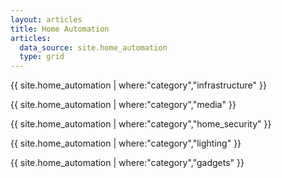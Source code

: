 ```yaml
---
layout: articles
title: Home Automation
articles:
  data_source: site.home_automation
  type: grid
---
```




{{ site.home_automation | where:"category","infrastructure" }}

{{ site.home_automation | where:"category","media" }}

{{ site.home_automation | where:"category","home_security" }}

{{ site.home_automation | where:"category","lighting" }}

{{ site.home_automation | where:"category","gadgets" }}



